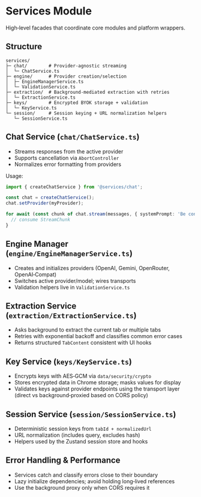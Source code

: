 # Services Module

High‑level facades that coordinate core modules and platform wrappers.

## Structure

```
services/
├─ chat/        # Provider‑agnostic streaming
│  └─ ChatService.ts
├─ engine/      # Provider creation/selection
│  ├─ EngineManagerService.ts
│  └─ ValidationService.ts
├─ extraction/  # Background‑mediated extraction with retries
│  └─ ExtractionService.ts
├─ keys/        # Encrypted BYOK storage + validation
│  └─ KeyService.ts
└─ session/     # Session keying + URL normalization helpers
   └─ SessionService.ts
```

## Chat Service (`chat/ChatService.ts`)

- Streams responses from the active provider
- Supports cancellation via `AbortController`
- Normalizes error formatting from providers

Usage:

```ts
import { createChatService } from '@services/chat';

const chat = createChatService();
chat.setProvider(myProvider);

for await (const chunk of chat.stream(messages, { systemPrompt: 'Be concise.' })) {
  // consume StreamChunk
}
```

## Engine Manager (`engine/EngineManagerService.ts`)

- Creates and initializes providers (OpenAI, Gemini, OpenRouter, OpenAI‑Compat)
- Switches active provider/model; wires transports
- Validation helpers live in `ValidationService.ts`

## Extraction Service (`extraction/ExtractionService.ts`)

- Asks background to extract the current tab or multiple tabs
- Retries with exponential backoff and classifies common error cases
- Returns structured `TabContent` consistent with UI hooks

## Key Service (`keys/KeyService.ts`)

- Encrypts keys with AES‑GCM via `data/security/crypto`
- Stores encrypted data in Chrome storage; masks values for display
- Validates keys against provider endpoints using the transport layer (direct vs background‑proxied based on CORS policy)

## Session Service (`session/SessionService.ts`)

- Deterministic session keys from `tabId + normalizedUrl`
- URL normalization (includes query, excludes hash)
- Helpers used by the Zustand session store and hooks

## Error Handling & Performance

- Services catch and classify errors close to their boundary
- Lazy initialize dependencies; avoid holding long‑lived references
- Use the background proxy only when CORS requires it
